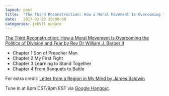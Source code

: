 ```yaml
---
layout: post
title:  "The Third Reconstruction: How a Moral Movement Is Overcoming the Politics of Division and Fear"
date:   2017-02-28 20:00:00
categories: jekyll update
---
```


[The Third Reconstruction: How a Moral Movement Is Overcoming the Politics of Division and Fear by Rev Dr William J. Barber II](https://www.amazon.com/dp/B00WCY4YK4/ref=dp-kindle-redirect?_encoding=UTF8&btkr=1)

* Chapter 1 Son of Preacher Man 
* Chapter 2 My First Fight
* Chapter 3 Learning to Stand Together
* Chapter 4 From Banquets to Battle 

For extra credit: [Letter from a Region in My Mind by James Baldwin](http://www.newyorker.com/magazine/1962/11/17/letter-from-a-region-in-my-mind)

Tune in at 8pm CST/9pm EST via [Google Hangout](https://plus.google.com/hangouts/_/calendar/d2lsbGlhbXMucmViZWNjYUBnbWFpbC5jb20.bnia6aq7dl7dtj9vib6m6t0edg?authuser=0).
